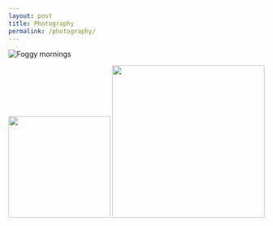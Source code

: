 ```yaml
---
layout: post
title: Photography
permalink: /photography/
---
```


![]({{site.baseurl}}/images/photography/8520229B-DD2F-48EF-8004-8C8916EB1C55.JPG "Foggy mornings")


<img src="{{site.baseurl}}/images/photography/8520229B-DD2F-48EF-8004-8C8916EB1C55.JPG" width="200"/> <img src="{{site.baseurl}}/images/photography/IMG_4333.HEIC" width="300"/>
